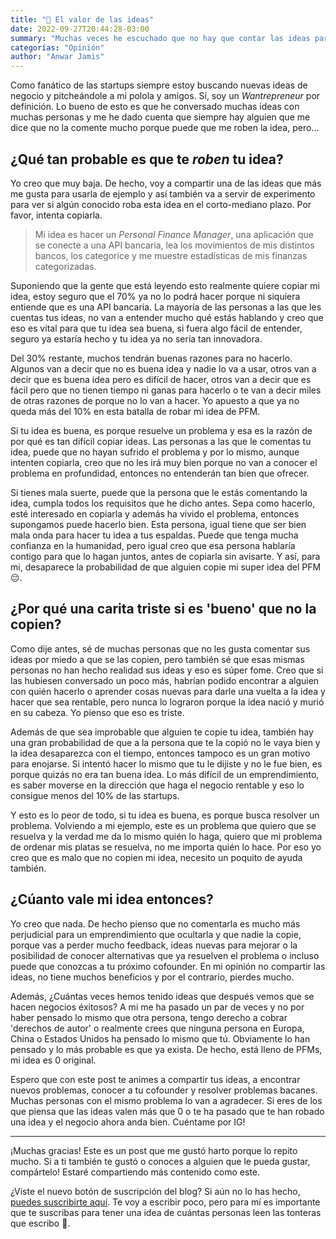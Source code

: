 ```yaml
---
title: "💭 El valor de las ideas"
date: 2022-09-27T20:44:28-03:00
summary: "Muchas veces he escuchado que no hay que contar las ideas para que no te las copien, pero... ¿Qué tan real es que te roben las ideas?"
categorías: "Opinión"
author: "Anwar Jamis"
---
```

Como fanático de las startups siempre estoy buscando nuevas ideas de negocio y pitcheándole a mi polola y amigos. Sí, soy un *Wantrepreneur* por definición. Lo bueno de esto es que he conversado muchas ideas con muchas personas y me he dado cuenta que siempre hay alguien que me dice que no la comente mucho porque puede que me roben la idea, pero...

## ¿Qué tan probable es que te *roben* tu idea?

Yo creo que muy baja. De hecho, voy a compartir una de las ideas que más me gusta para usarla de ejemplo y así también va a servir de experimento para ver si algún conocido roba esta idea en el corto-mediano plazo. Por favor, intenta copiarla.

> Mi idea es hacer un *Personal Finance Manager*, una aplicación que se conecte a una API bancaria, lea los movimientos de mis distintos bancos, los categorice y me muestre estadísticas de mis finanzas categorizadas.

Suponiendo que la gente que está leyendo esto realmente quiere copiar mi idea, estoy seguro que el 70% ya no lo podrá hacer porque ni siquiera entiende que es una API bancaria. La mayoría de las personas a las que les cuentas tus ideas, no van a entender mucho qué estás hablando y creo que eso es vital para que tu idea sea buena, si fuera algo fácil de entender, seguro ya estaría hecho y tu idea ya no sería tan innovadora.

Del 30% restante, muchos tendrán buenas razones para no hacerlo. Algunos van a decir que no es buena idea y nadie lo va a usar, otros van a decir que es buena idea pero es difícil de hacer, otros van a decir que es fácil pero que no tienen tiempo ni ganas para hacerlo o te van a decir miles de otras razones de porque no lo van a hacer. Yo apuesto a que ya no queda más del 10% en esta batalla de robar mi idea de PFM.

Si tu idea es buena, es porque resuelve un problema y esa es la razón de por qué es tan difícil copiar ideas. Las personas a las que le comentas tu idea, puede que no hayan sufrido el problema y por lo mismo, aunque intenten copiarla, creo que no les irá muy bien porque no van a conocer el problema en profundidad, entonces no entenderán tan bien que ofrecer.

Si tienes mala suerte, puede que la persona que le estás comentando la idea, cumpla todos los requisitos que he dicho antes. Sepa como hacerlo, esté interesado en copiarla y además ha vivido el problema, entonces supongamos puede hacerlo bien. Esta persona, igual tiene que ser bien mala onda para hacer tu idea a tus espaldas. Puede que tenga mucha confianza en la humanidad, pero igual creo que esa persona hablaría contigo para que lo hagan juntos, antes de copiarla sin avisarte. Y así, para mi, desaparece la probabilidad de que alguien copie mi super idea del PFM 😔.

## ¿Por qué una carita triste si es 'bueno' que no la copien?

Como dije antes, sé de muchas personas que no les gusta comentar sus ideas por miedo a que se las copien, pero también sé que esas mismas personas no han hecho realidad sus ideas y eso es súper fome. Creo que si las hubiesen conversado un poco más, habrían podido encontrar a alguien con quién hacerlo o aprender cosas nuevas para darle una vuelta a la idea y hacer que sea rentable, pero nunca lo lograron porque la idea nació y murió en su cabeza. Yo pienso que eso es triste.

Además de que sea improbable que alguien te copie tu idea, también hay una gran probabilidad de que a la persona que te la copió no le vaya bien y la idea desaparezca con el tiempo, entonces tampoco es un gran motivo para enojarse. Si intentó hacer lo mismo que tu le dijiste y no le fue bien, es porque quizás no era tan buena idea. Lo más difícil de un emprendimiento, es saber moverse en la dirección que haga el negocio rentable y eso lo consigue menos del 10% de las startups.

Y esto es lo peor de todo, si tu idea es buena, es porque busca resolver un problema. Volviendo a mi ejemplo, este es un problema que quiero que se resuelva y la verdad me da lo mismo quién lo haga, quiero que mi problema de ordenar mis platas se resuelva, no me importa quién lo hace. Por eso yo creo que es malo que no copien mi idea, necesito un poquito de ayuda también.

## ¿Cúanto vale mi idea entonces?

Yo creo que nada. De hecho pienso que no comentarla es mucho más perjudicial para un emprendimiento que ocultarla y que nadie la copie, porque vas a perder mucho feedback, ideas nuevas para mejorar o la posibilidad de conocer alternativas que ya resuelven el problema o incluso puede que conozcas a tu próximo cofounder. En mi opinión no compartir las ideas, no tiene muchos beneficios y por el contrario, pierdes mucho.

Además, ¿Cuántas veces hemos tenido ideas que después vemos que se hacen negocios éxitosos? A mi me ha pasado un par de veces y no por haber pensado lo mismo que otra persona, tengo derecho a cobrar 'derechos de autor' o realmente crees que ninguna persona en Europa, China o Estados Unidos ha pensado lo mismo que tú. Obviamente lo han pensado y lo más probable es que ya exista. De hecho, está lleno de PFMs, mi idea es 0 original.

Espero que con este post te animes a compartir tus ideas, a encontrar nuevos problemas, conocer a tu cofounder y resolver problemas bacanes. Muchas personas con el mismo problema lo van a agradecer. Si eres de los que piensa que las ideas valen más que 0 o te ha pasado que te han robado una idea y el negocio ahora anda bien. Cuéntame por IG!

---
¡Muchas gracias! Este es un post que me gustó harto porque lo repito mucho. Si a ti también te gustó o conoces a alguien que le pueda gustar, compártelo! Estaré compartiendo más contenido como este.

¿Viste el nuevo botón de suscripción del blog? Si aún no lo has hecho, [puedes suscribirte aquí](https://www.anwarjamis.com/subscription/). Te voy a escribir poco, pero para mí es importante que te suscribas para tener una idea de cuántas personas leen las tonteras que escribo 🤪.
